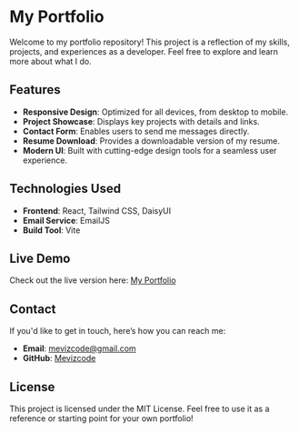 # My Portfolio

Welcome to my portfolio repository! This project is a reflection of my skills, projects, and experiences as a developer. Feel free to explore and learn more about what I do.

## Features
- **Responsive Design**: Optimized for all devices, from desktop to mobile.
- **Project Showcase**: Displays key projects with details and links.
- **Contact Form**: Enables users to send me messages directly.
- **Resume Download**: Provides a downloadable version of my resume.
- **Modern UI**: Built with cutting-edge design tools for a seamless user experience.

## Technologies Used
- **Frontend**: React, Tailwind CSS, DaisyUI
- **Email Service**: EmailJS
- **Build Tool**: Vite
  
## Live Demo
Check out the live version here: [My Portfolio](https://mevizcode.github.io/My-Portfolio)

## Contact
If you'd like to get in touch, here’s how you can reach me:
- **Email**: mevizcode@gmail.com
- **GitHub**: [Mevizcode](https://github.com/Mevizcode)

## License
This project is licensed under the MIT License. Feel free to use it as a reference or starting point for your own portfolio!

